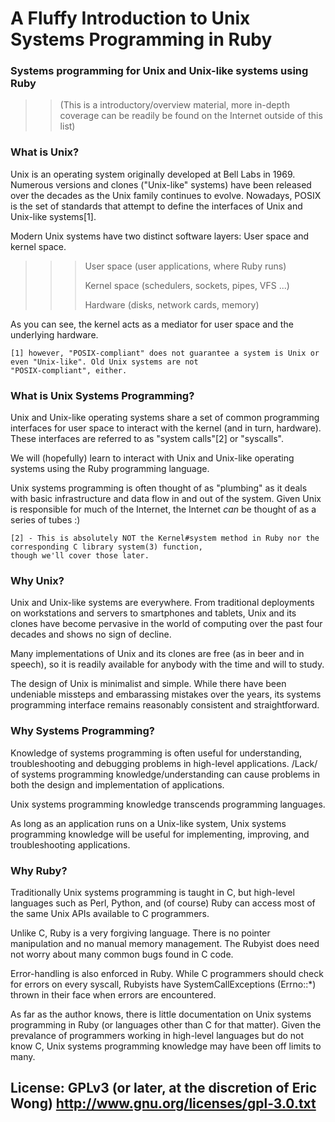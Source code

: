 # A Fluffy Introduction to Unix Systems Programming in Ruby
### Systems programming for Unix and Unix-like systems using Ruby
>>(This is a introductory/overview material, more in-depth coverage can be
>>readily be found on the Internet outside of this list)

### What is Unix?
Unix is an operating system originally developed at Bell Labs in 1969. Numerous versions and clones ("Unix-like" systems) have been released over the decades as the Unix family continues to evolve.  Nowadays, POSIX is the set of standards that attempt to define the interfaces of Unix and Unix-like systems[1].

Modern Unix systems have two distinct software layers: User space and kernel space.

>>>User space (user applications, where Ruby runs)
>>>
>>>Kernel space (schedulers, sockets, pipes, VFS ...)
>>>
>>>Hardware (disks, network cards, memory)

As you can see, the kernel acts as a mediator for user space and the underlying hardware.

    [1] however, "POSIX-compliant" does not guarantee a system is Unix or even "Unix-like". Old Unix systems are not 
    "POSIX-compliant", either.

### What is Unix Systems Programming?
Unix and Unix-like operating systems share a set of common programming interfaces for user space to interact with the kernel (and in turn, hardware).  These interfaces are referred to as "system calls"[2] or "syscalls".

We will (hopefully) learn to interact with Unix and Unix-like operating systems using the Ruby programming language.

Unix systems programming is often thought of as "plumbing" as it deals with basic infrastructure and data flow in and out of the system.  Given Unix is responsible for much of the Internet, the Internet _can_ be thought of as a series of tubes :)

    [2] - This is absolutely NOT the Kernel#system method in Ruby nor the corresponding C library system(3) function, 
    though we'll cover those later.

### Why Unix?
Unix and Unix-like systems are everywhere.  From traditional deployments on workstations and servers to smartphones and tablets, Unix and its clones have become pervasive in the world of computing over the past four decades and shows no sign of decline.

Many implementations of Unix and its clones are free (as in beer and in speech), so it is readily available for anybody with the time and will to study.

The design of Unix is minimalist and simple.  While there have been undeniable missteps and embarassing mistakes over the years, its systems programming interface remains reasonably consistent and straightforward.

### Why Systems Programming?
Knowledge of systems programming is often useful for understanding, troubleshooting and debugging problems in high-level applications. /Lack/ of systems programming knowledge/understanding can cause problems in both the design and implementation of applications.

Unix systems programming knowledge transcends programming languages.

As long as an application runs on a Unix-like system, Unix systems programming knowledge will be useful for implementing, improving, and troubleshooting applications.

### Why Ruby?
Traditionally Unix systems programming is taught in C, but high-level languages such as Perl, Python, and (of course) Ruby can access most of the same Unix APIs available to C programmers.

Unlike C, Ruby is a very forgiving language.  There is no pointer manipulation and no manual memory management.  The Rubyist does need not worry about many common bugs found in C code.

Error-handling is also enforced in Ruby.  While C programmers should check for errors on every syscall, Rubyists have SystemCallExceptions (Errno::\*) thrown in their face when errors are encountered.

As far as the author knows, there is little documentation on Unix systems programming in Ruby (or languages other than C for that matter).  Given the prevalance of programmers working in high-level languages but do not know C, Unix systems programming knowledge may have been off limits to many.

## License: GPLv3 (or later, at the discretion of Eric Wong) http://www.gnu.org/licenses/gpl-3.0.txt
